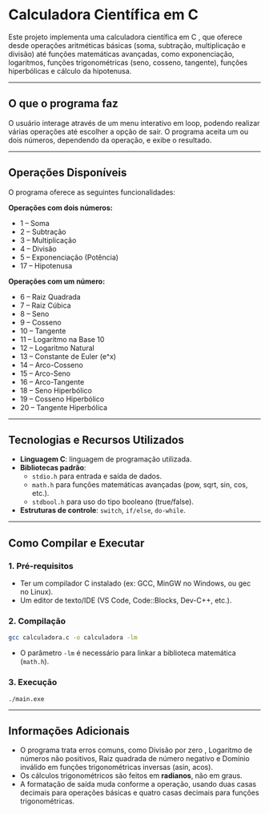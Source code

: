 # Calculadora Científica em C

Este projeto implementa uma calculadora científica em C , que oferece desde operações aritméticas básicas (soma, subtração, multiplicação e divisão) até funções matemáticas avançadas, como exponenciação, logaritmos, funções trigonométricas (seno, cosseno, tangente), funções hiperbólicas e cálculo da hipotenusa.

-----

## O que o programa faz

O usuário interage através de um menu interativo em loop, podendo realizar várias operações até escolher a opção de sair. O programa aceita um ou dois números, dependendo da operação, e exibe o resultado.

-----

## Operações Disponíveis

O programa oferece as seguintes funcionalidades:

**Operações com dois números:**

  * 1 – Soma 
  * 2 – Subtração 
  * 3 – Multiplicação 
  * 4 – Divisão 
  * 5 – Exponenciação (Potência) 
  * 17 – Hipotenusa 

**Operações com um número:**

  * 6 – Raiz Quadrada 
  * 7 – Raiz Cúbica
  * 8 – Seno 
  * 9 – Cosseno 
  * 10 – Tangente 
  * 11 – Logaritmo na Base 10 
  * 12 – Logaritmo Natural 
  * 13 – Constante de Euler (e^x)
  * 14 – Arco-Cosseno
  * 15 – Arco-Seno
  * 16 – Arco-Tangente
  * 18 – Seno Hiperbólico 
  * 19 – Cosseno Hiperbólico
  * 20 – Tangente Hiperbólica

-----

## Tecnologias e Recursos Utilizados

  * **Linguagem C**: linguagem de programação utilizada.
  * **Bibliotecas padrão**:
      * `stdio.h` para entrada e saída de dados.
      * `math.h` para funções matemáticas avançadas (pow, sqrt, sin, cos, etc.).
      * `stdbool.h` para uso do tipo booleano (true/false).
  * **Estruturas de controle**: `switch`, `if/else`, `do-while`.

-----

## Como Compilar e Executar

### 1\. Pré-requisitos

  * Ter um compilador C instalado (ex: GCC, MinGW no Windows, ou gec no Linux).
  * Um editor de texto/IDE (VS Code, Code::Blocks, Dev-C++, etc.).

### 2\. Compilação

```bash
gcc calculadora.c -o calculadora -lm
```

  * O parâmetro `-lm` é necessário para linkar a biblioteca matemática (`math.h`).

### 3\. Execução
```
./main.exe
```
-----

## Informações Adicionais

  * O programa trata erros comuns, como Divisão por zero , Logaritmo de números não positivos, Raiz quadrada de número negativo e Domínio inválido em funções trigonométricas inversas (asin, acos).
  * Os cálculos trigonométricos são feitos em **radianos**, não em graus.
  * A formatação de saída muda conforme a operação, usando duas casas decimais para operações básicas e quatro casas decimais para funções trigonométricas.
